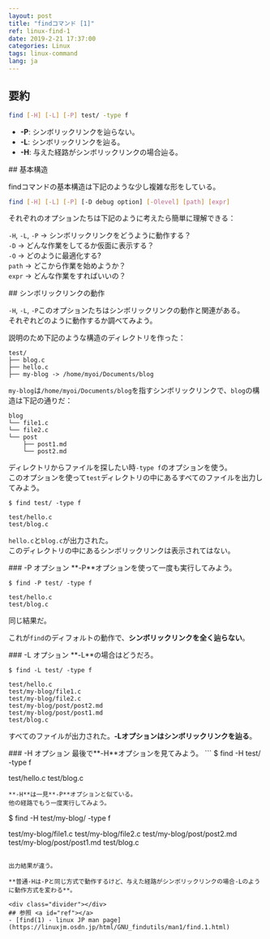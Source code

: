 ```yaml
---
layout: post
title: "findコマンド [1]"
ref: linux-find-1
date: 2019-2-21 17:37:00
categories: Linux
tags: linux-command
lang: ja
---
```


## 要約
```bash
find [-H] [-L] [-P] test/ -type f
```
- **-P**: シンボリックリンクを辿らない。
- **-L**: シンボリックリンクを辿る。
- **-H**: 与えた経路がシンボリックリンクの場合辿る。

<div class="divider"></div>
## 基本構造 

findコマンドの基本構造は下記のような少し複雑な形をしている。

```bash
find [-H] [-L] [-P] [-D debug option] [-Olevel] [path] [expr]
```

それぞれのオプションたちは下記のように考えたら簡単に理解できる：

`-H`, `-L`, `-P` →  シンボリックリンクをどうように動作する？<br />
`-D` →  どんな作業をしてるか仮面に表示する？<br />
`-O` → どのように最適化する?<br />
`path` → どこから作業を始めようか？<br />
`expr` → どんな作業をすればいいの？

<div class="divider"></div>
## シンボリックリンクの動作 

`-H`, `-L`, `-P`このオプションたちはシンボリックリンクの動作と関連がある。<br />
それぞれどのように動作するか調べてみよう。

説明のため下記のような構造のディレクトリを作った：

```
test/
├── blog.c
├── hello.c
├── my-blog -> /home/myoi/Documents/blog
```

`my-blog`は`/home/myoi/Documents/blog`を指すシンボリックリンクで、`blog`の構造は下記の通りだ：
```
blog
└── file1.c
└── file2.c
└── post
    ├── post1.md
    └── post2.md
```

ディレクトリからファイルを探したい時`-type f`のオプションを使う。 <br />
このオプションを使って`test`ディレクトリの中にあるすべてのファイルを出力してみよう。

```
$ find test/ -type f

test/hello.c
test/blog.c
```

`hello.c`と`blog.c`が出力された。<br />
このディレクトリの中にあるシンボリックリンクは表示されてはない。

<div class="divider"></div>
### -P オプション
**-P**オプションを使って一度も実行してみよう。

```
$ find -P test/ -type f

test/hello.c
test/blog.c
```

同じ結果だ。

これが`find`のディフォルトの動作で、**シンボリックリンクを全く辿らない**。

<div class="divider"></div>
### -L オプション
**-L**の場合はどうだろ。

```
$ find -L test/ -type f

test/hello.c
test/my-blog/file1.c
test/my-blog/file2.c
test/my-blog/post/post2.md
test/my-blog/post/post1.md
test/blog.c
```

すべてのファイルが出力された。**-Lオプションはシンボリックリンクを辿る**。

<div class="divider"></div>
### -H オプション
最後で**-H**オプションを見てみよう。
```
$ find -H test/ -type f

test/hello.c
test/blog.c
```
**-H**は一見**-P**オプションと似ている。
他の経路でもう一度実行してみよう。

```
$ find -H test/my-blog/ -type f

test/my-blog/file1.c
test/my-blog/file2.c
test/my-blog/post/post2.md
test/my-blog/post/post1.md
test/blog.c
```

出力結果が違う。

**普通-Hは-Pと同じ方式で動作するけど、与えた経路がシンボリックリンクの場合-Lのように動作方式を変わる**。

<div class="divider"></div>
## 参照 <a id="ref"></a>
- [find(1) - linux JP man page](https://linuxjm.osdn.jp/html/GNU_findutils/man1/find.1.html)
